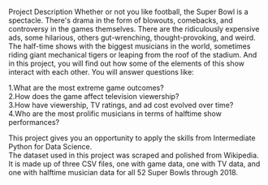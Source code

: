 Project Description
Whether or not you like football, the Super Bowl is a spectacle. There's drama in the form of blowouts, comebacks, and controversy in the games themselves. There are the ridiculously expensive ads, some hilarious, others gut-wrenching, thought-provoking, and weird. The half-time shows with the biggest musicians in the world, sometimes riding giant mechanical tigers or leaping from the roof of the stadium. And in this project, you will find out how some of the elements of this show interact with each other. You will answer questions like:<br/>

1.What are the most extreme game outcomes?<br/>
2.How does the game affect television viewership?<br/>
3.How have viewership, TV ratings, and ad cost evolved over time?<br/>
4.Who are the most prolific musicians in terms of halftime show performances?<br/>

This project gives you an opportunity to apply the skills from Intermediate Python for Data Science.<br/>
The dataset used in this project was scraped and polished from Wikipedia. It is made up of three CSV files, one with game data, one with TV data, and one with halftime musician data for all 52 Super Bowls through 2018.
